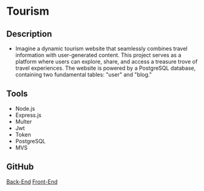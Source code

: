 # Tourism

## Description
- Imagine a dynamic tourism website that seamlessly combines travel information with user-generated content. This project serves as a platform where users can explore, share, and access a treasure trove of travel experiences. The website is powered by a PostgreSQL database, containing two fundamental tables: "user" and "blog."

## Tools
- Node.js
- Express.js
- Multer
- Jwt
- Token
- PostgreSQL
- MVS

## GitHub
[Back-End](https://github.com/issa097/Tourism)
[Front-End](https://github.com/sajidaajawin/Tourisim)